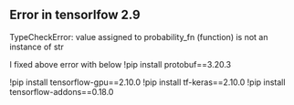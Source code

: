 ## Error in tensorlfow 2.9

TypeCheckError: value assigned to probability_fn (function) is not an instance of str

I fixed above error with below
!pip install protobuf==3.20.3


!pip install tensorflow-gpu==2.10.0
!pip install tf-keras==2.10.0
!pip install tensorflow-addons==0.18.0